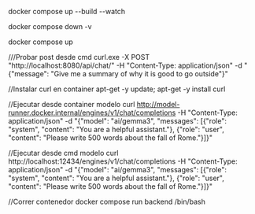 docker compose up --build --watch


docker compose down -v

docker compose up

///Probar post desde cmd
curl.exe -X POST "http://localhost:8080/api/chat/" -H "Content-Type: application/json" -d "{\"message\": \"Give me a summary of why it is good to go outside\"}"

//Instalar curl en container
apt-get -y update; apt-get -y install curl

//Ejecutar desde container modelo
curl http://model-runner.docker.internal/engines/v1/chat/completions -H "Content-Type: application/json" -d "{\"model\": \"ai/gemma3\", \"messages\": [{\"role\": \"system\", \"content\": \"You are a helpful assistant.\"}, {\"role\": \"user\", \"content\": \"Please write 500 words about the fall of Rome.\"}]}"


//Ejecutar desde cmd modelo
curl http://localhost:12434/engines/v1/chat/completions -H "Content-Type: application/json" -d "{\"model\": \"ai/gemma3\", \"messages\": [{\"role\": \"system\", \"content\": \"You are a helpful assistant.\"}, {\"role\": \"user\", \"content\": \"Please write 500 words about the fall of Rome.\"}]}"



//Correr contenedor
docker compose run backend /bin/bash  